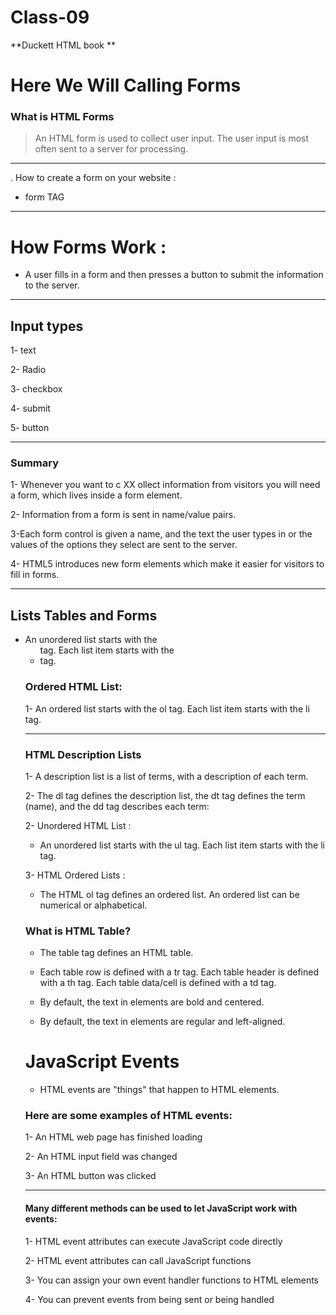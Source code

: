 # Class-09

**Duckett HTML book **
# Here We Will Calling Forms


### What is HTML Forms

>An HTML form is used to collect user input. The user input is most often sent to a server for processing.

---



. How to create a form on your website :

- form TAG 
---
# How Forms Work :
 - A user fills in a form and then presses a button
to submit the information to the server.

---
## Input types

1- text

2- Radio

3- checkbox

4- submit

5- button

---

### Summary
1- Whenever you want to c XX ollect information from
visitors you will need a form, which lives inside a
form element.

2- Information from a form is sent in name/value pairs.

3-Each form control is given a name, and the text the
user types in or the values of the options they select
are sent to the server.

4- HTML5 introduces new form elements which make it
easier for visitors to fill in forms.

---
## Lists Tables and Forms

- An unordered list starts with the <ul> tag. Each list item starts with the <li> tag.

### Ordered HTML List:

1- An ordered list starts with the ol tag. Each list item starts with the li tag.

---
### HTML Description Lists

1- A description list is a list of terms, with a description of each term.

2- The dl tag defines the description list, the dt tag defines the term (name), and the dd tag describes each term:


2- Unordered HTML List :

- An unordered list starts with the ul tag. Each list item starts with the li tag.


3- HTML Ordered Lists :

- The HTML ol tag defines an ordered list. An ordered list can be numerical or alphabetical.



### What is  HTML Table?

- The table tag  defines an HTML table.

- Each table row is defined with a tr tag. Each table header is defined with a th tag. Each table data/cell is defined with a td tag.

- By default, the text in <th> elements are bold and centered.

- By default, the text in <td> elements are regular and left-aligned.


# JavaScript Events

- HTML events are "things" that happen to HTML elements.


### Here are some examples of HTML events:

1- An HTML web page has finished loading

2- An HTML input field was changed

3- An HTML button was clicked

--- 

#### Many different methods can be used to let JavaScript work with events:

1- HTML event attributes can execute JavaScript code directly


2- HTML event attributes can call JavaScript functions

3- You can assign your own event handler functions to HTML elements


4- You can prevent events from being sent or being handled




